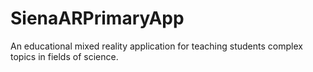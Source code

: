# SienaARPrimaryApp
An educational mixed reality application for teaching students complex topics in fields of science.
